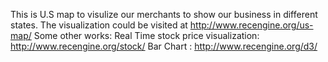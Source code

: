 This is U.S map to visulize our merchants to show our business in different states. 
The visualization could be visited at http://www.recengine.org/us-map/
Some other works:
Real Time stock price visualization: http://www.recengine.org/stock/
Bar Chart : http://www.recengine.org/d3/
